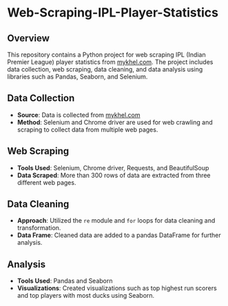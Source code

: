 # Web-Scraping-IPL-Player-Statistics



## Overview
This repository contains a Python project for web scraping IPL (Indian Premier League) player statistics from [mykhel.com](https://www.mykhel.com/cricket/ipl-2022-stats/). The project includes data collection, web scraping, data cleaning, and data analysis using libraries such as Pandas, Seaborn, and Selenium.

## Data Collection
- **Source**: Data is collected from [mykhel.com](https://www.mykhel.com/cricket/ipl-2022-stats/)
- **Method**: Selenium and Chrome driver are used for web crawling and scraping to collect data from multiple web pages.

## Web Scraping
- **Tools Used**: Selenium, Chrome driver, Requests, and BeautifulSoup
- **Data Scraped**: More than 300 rows of data are extracted from three different web pages.

## Data Cleaning
- **Approach**: Utilized the `re` module and `for` loops for data cleaning and transformation.
- **Data Frame**: Cleaned data are added to a pandas DataFrame for further analysis.

## Analysis
- **Tools Used**: Pandas and Seaborn
- **Visualizations**: Created visualizations such as top highest run scorers and top players with most ducks using Seaborn.



